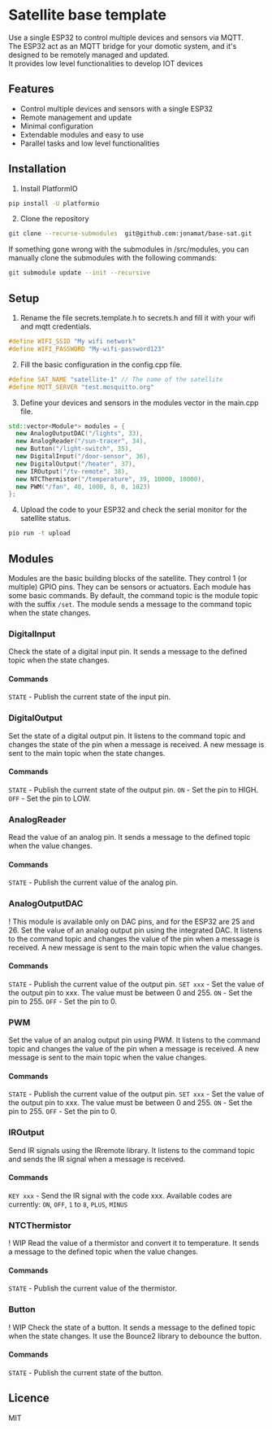 # Satellite base template

Use a single ESP32 to control multiple devices and sensors via MQTT.<br />
The ESP32 act as an MQTT bridge for your domotic system, and it's designed to be remotely managed and updated.<br />
It provides low level functionalities to develop IOT devices<br />

## Features

- Control multiple devices and sensors with a single ESP32
- Remote management and update
- Minimal configuration
- Extendable modules and easy to use
- Parallel tasks and low level functionalities

## Installation

1. Install PlatformIO
```bash
pip install -U platformio
```

2. Clone the repository
```bash
git clone --recurse-submodules  git@github.com:jonamat/base-sat.git
```

If something gone wrong with the submodules in /src/modules, you can manually clone the submodules with the following commands:
```bash
git submodule update --init --recursive
```

## Setup

1. Rename the file secrets.template.h to secrets.h and fill it with your wifi and mqtt credentials.

```cpp
#define WIFI_SSID "My wifi network"
#define WIFI_PASSWORD "My-wifi-password123"
```

2. Fill the basic configuration in the config.cpp file.

```cpp
#define SAT_NAME "satellite-1" // The name of the satellite
#define MQTT_SERVER "test.mosquitto.org"
```

3. Define your devices and sensors in the modules vector in the main.cpp file.

```cpp
std::vector<Module*> modules = {
  new AnalogOutputDAC("/lights", 33),
  new AnalogReader("/sun-tracer", 34),
  new Button("/light-switch", 35),
  new DigitalInput("/door-sensor", 36),
  new DigitalOutput("/heater", 37),
  new IROutput("/tv-remote", 38),
  new NTCThermistor("/temperature", 39, 10000, 10000),
  new PWM("/fan", 40, 1000, 8, 0, 1023)
};
```

4. Upload the code to your ESP32 and check the serial monitor for the satellite status.
```bash
pio run -t upload
```

## Modules

Modules are the basic building blocks of the satellite. They control 1 (or multiple) GPIO pins. They can be sensors or actuators. Each module has some basic commands. By default, the command topic is the module topic with the suffix `/set`. The module sends a message to the command topic when the state changes.

### DigitalInput

Check the state of a digital input pin. It sends a message to the defined topic when the state changes.

#### Commands
`STATE` - Publish the current state of the input pin.

### DigitalOutput

Set the state of a digital output pin. It listens to the command topic and changes the state of the pin when a message is received. A new message is sent to the main topic when the state changes.

#### Commands
`STATE` - Publish the current state of the output pin.
`ON` - Set the pin to HIGH.
`OFF` - Set the pin to LOW.

### AnalogReader

Read the value of an analog pin. It sends a message to the defined topic when the value changes.

#### Commands
`STATE` - Publish the current value of the analog pin.

### AnalogOutputDAC

! This module is available only on DAC pins, and for the ESP32 are 25 and 26.
Set the value of an analog output pin using the integrated DAC. It listens to the command topic and changes the value of the pin when a message is received. A new message is sent to the main topic when the value changes.

#### Commands
`STATE` - Publish the current value of the output pin.
`SET xxx` - Set the value of the output pin to xxx. The value must be between 0 and 255.
`ON` - Set the pin to 255.
`OFF` - Set the pin to 0.

### PWM
Set the value of an analog output pin using PWM. It listens to the command topic and changes the value of the pin when a message is received. A new message is sent to the main topic when the value changes.

#### Commands
`STATE` - Publish the current value of the output pin.
`SET xxx` - Set the value of the output pin to xxx. The value must be between 0 and 255.
`ON` - Set the pin to 255.
`OFF` - Set the pin to 0.

### IROutput
Send IR signals using the IRremote library. It listens to the command topic and sends the IR signal when a message is received.

#### Commands
`KEY xxx` - Send the IR signal with the code xxx. Available codes are currently: `ON`, `OFF`, `1` to `8`, `PLUS`, `MINUS`

### NTCThermistor
! WIP
Read the value of a thermistor and convert it to temperature. It sends a message to the defined topic when the value changes.

#### Commands
`STATE` - Publish the current value of the thermistor.

### Button
! WIP
Check the state of a button. It sends a message to the defined topic when the state changes. It use the Bounce2 library to debounce the button.

#### Commands
`STATE` - Publish the current state of the button.


## Licence

MIT
